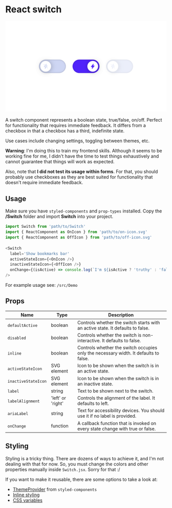 # React switch

![Screenshot](./src/Demo/assets/screenshot.png)

A switch component represents a boolean state, true/false, on/off. Perfect for functionality that requires immediate feedback. It differs from a checkbox in that a checkbox has a third, indefinite state.

Use cases include changing settings, toggling between themes, etc. 

__Warning__: I'm doing this to train my frontend skills. Although it seems to be working fine for me, I didn't have the time to test things exhaustively and cannot guarantee that things will work as expected.

Also, note that __I did not test its usage within forms__. For that, you should probably use checkboxes as they are best suited for functionality that doesn't require immediate feedback.

## Usage

Make sure you have `styled-components` and `prop-types` installed. Copy the __/Switch__ folder and import __Switch__ into your project.

```javascript
import Switch from 'path/to/Switch'
import { ReactComponent as OnIcon } from 'path/to/on-icon.svg'
import { ReactComponent as OffIcon } from 'path/to/off-icon.svg'

<Switch
  label='Show bookmarks bar'
  activeStateIcon={<OnIcon />}
  inactiveStateIcon={<OffIcon />}
  onChange={(isActive) => console.log(`I'm ${isActive ? 'truthy' : 'falsy'}.`)}
/>
```

For example usage see: `/src/Demo`

## Props

| Name | Type | Description |
| ---- | ---- | ----------- |
| `defaultActive` | boolean | Controls whether the switch starts with an active state. It defaults to false. |
| `disabled` | boolean | Controls whether the switch is non-interactive. It defaults to false. |
| `inline` | boolean | Controls whether the switch occupies only the necessary width. It defaults to false. |
| `activeStateIcon` | SVG element | Icon to be shown when the switch is in an active state. |
| `inactiveStateIcon` | SVG element | Icon to be shown when the switch is in an inactive state. |
| `label` | string | Text to be shown next to the switch. |
| `labelAlignment` | 'left' or 'right' | Controls the alignment of the label. It defaults to left. |
| `ariaLabel` | string | Text for accessibility devices. You should use it if no label is provided. |
| `onChange` | function | A callback function that is invoked on every state change with true or false. |

## Styling

Styling is a tricky thing. There are dozens of ways to achieve it, and I'm not dealing with that for now. So, you must change the colors and other properties manually inside `Switch.jsx`. Sorry for that :/

If you want to make it reusable, there are some options to take a look at:

- [ThemeProvider](https://styled-components.com/docs/advanced#theming) from `styled-components`
- [Inline styling](https://reactjs.org/docs/dom-elements.html#style)
- [CSS variables](https://developer.mozilla.org/en-US/docs/Web/CSS/--*)
